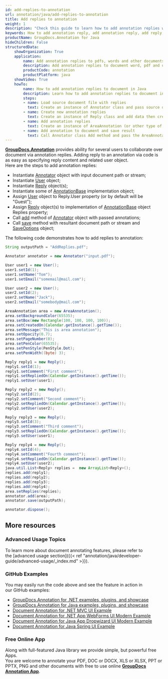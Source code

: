 ```yaml
---
id: add-replies-to-annotation
url: annotation/java/add-replies-to-annotation
title: Add replies to annotation
weight: 1
description: "Check this guide to learn how to add annotation replies when collaborate over document using GroupDocs.Annotation for Java API."
keywords: How to add annotation reply, add annotation reply, add reply, reply to annotation
productName: GroupDocs.Annotation for Java
hideChildren: False
structuredData:
    showOrganization: True
    application:
        name: Add annotation replies to pdfs, words and other documents with Java
        description: Add annotation replies to document word, pdf and other docs natively on mac, windows or ubuntu with high performance using Java language and GroupDocs.Annotation for Java APIs
        productCode: annotation
        productPlatform: java 
    showVideo: True
    howTo:
        name: How to add annotation replies to document in Java 
        description: Learn how to add annotation replies to document in Java step by step
        steps:
        - name: Load source document file with replies
          text: Create an instance of Annotator class and pass source document file path as a constructor parameter. You may specify absolute or relative file path as per your requirements. 
        - name: Create new annotation replies
          text: Create an instance of Reply class and add data then create java List with Reply and add all replies to this list.
        - name: Add annotation replies
          text: Create an instance of AreaAnnotation (or other type of annotation) and call setUpdate method for add list with replies. 
        - name: Add annotation to document and save result 
          text: Call Annotator class Add method and pass the AreaAnnotation (or other type of annotation) object with updated replies from the previous step as parameter then call Save method from Annotator class and pass the output filename as parameter.
---
```

[**GroupDocs.Annotation**](https://products.groupdocs.com/annotation/java) provides ability for several users to collaborate over document via annotation replies. Adding reply to an annotation via code is as easy as specifying reply content and related user object.  
Here are the steps to add annotation replies:

*   Instantiate [Annotator](https://apireference.groupdocs.com/java/annotation/com.groupdocs.annotation/Annotator) object with input document path or stream;
*   Instantiate [User](https://apireference.groupdocs.com/java/annotation/com.groupdocs.annotation.models/User) object;
*   Instantiate [Reply](https://apireference.groupdocs.com/java/annotation/com.groupdocs.annotation.models/Reply) object(s);
*   Instantiate some of [AnnotationBase](https://apireference.groupdocs.com/java/annotation/com.groupdocs.annotation.models.annotationmodels/AnnotationBase) implementation object;
*   Assign [User](https://apireference.groupdocs.com/java/annotation/com.groupdocs.annotation.models/User) object to Reply.User property (or by default will be "Guest");
*   Assign [Reply](https://apireference.groupdocs.com/java/annotation/com.groupdocs.annotation.models/Reply) object(s) to implementation of [AnnotationBase](https://apireference.groupdocs.com/java/annotation/com.groupdocs.annotation.models.annotationmodels/AnnotationBase) object Replies property;
*   Call [add](https://apireference.groupdocs.com/java/annotation/com.groupdocs.annotation/Annotator#add(com.groupdocs.annotation.models.annotationmodels.AnnotationBase)) method of [Annotator](https://apireference.groupdocs.com/java/annotation/com.groupdocs.annotation/Annotator) object with passed annotations;
*   Call [save](https://apireference.groupdocs.com/java/annotation/com.groupdocs.annotation/Annotator#save(java.io.InputStream)) method with resultant document path or stream and [SaveOptions](https://apireference.groupdocs.com/java/annotation/com.groupdocs.annotation.options.export/SaveOptions) object;
    
The following code demonstrates how to add replies to annotation:

```java
String outputPath = "AddReplies.pdf";

Annotator annotator = new Annotator("input.pdf");

User user1 = new User();
user1.setId(1);
user1.setName("Tom");
user1.setEmail("somemail@mail.com");

User user2 = new User();
user2.setId(2);
user2.setName("Jack");
user2.setEmail("somebody@mail.com");

AreaAnnotation area = new AreaAnnotation();
area.setBackgroundColor(65535);
area.setBox(new Rectangle(100, 100, 100, 100));
area.setCreatedOn(Calendar.getInstance().getTime());
area.setMessage("This is area annotation");
area.setOpacity(0.7);
area.setPageNumber(0);
area.setPenColor(65535);
area.setPenStyle(PenStyle.Dot);
area.setPenWidth((byte) 3);

Reply reply1 = new Reply();
reply1.setId(1);
reply1.setComment("First comment");
reply1.setRepliedOn(Calendar.getInstance().getTime());
reply1.setUser(user1);

Reply reply2 = new Reply();
reply2.setId(2);
reply2.setComment("Second comment");
reply2.setRepliedOn(Calendar.getInstance().getTime());
reply2.setUser(user2);

Reply reply3 = new Reply();
reply3.setId(3);
reply3.setComment("Third comment");
reply3.setRepliedOn(Calendar.getInstance().getTime());
reply3.setUser(user1);

Reply reply4 = new Reply();
reply4.setId(4);
reply4.setComment("Fourth comment");
reply4.setRepliedOn(Calendar.getInstance().getTime());
reply4.setUser(user2);
java.util.List<Reply> replies =  new ArrayList<Reply>();
replies.add(reply1);
replies.add(reply2);
replies.add(reply3);
replies.add(reply4);
area.setReplies(replies);
annotator.add(area);
annotator.save(outputPath);

annotator.dispose();
```

## More resources
### Advanced Usage Topics
To learn more about document annotating features, please refer to the [advanced usage section]({{< ref "annotation/java/developer-guide/advanced-usage/_index.md" >}}).

### GitHub Examples
You may easily run the code above and see the feature in action in our GitHub examples:

*   [GroupDocs.Annotation for .NET examples, plugins, and showcase](https://github.com/groupdocs-annotation/GroupDocs.Annotation-for-.NET)
*   [GroupDocs.Annotation for Java examples, plugins, and showcase](https://github.com/groupdocs-annotation/GroupDocs.Annotation-for-Java)
*   [Document Annotation for .NET MVC UI Example](https://github.com/groupdocs-annotation/GroupDocs.Annotation-for-.NET-MVC)
*   [Document Annotation for .NET App WebForms UI Modern Example](https://github.com/groupdocs-annotation/GroupDocs.Annotation-for-.NET-WebForms)
*   [Document Annotation for Java App Dropwizard UI Modern Example](https://github.com/groupdocs-annotation/GroupDocs.Annotation-for-Java-Dropwizard)
*   [Document Annotation for Java Spring UI Example](https://github.com/groupdocs-annotation/GroupDocs.Annotation-for-Java-Spring)

### Free Online App
Along with full-featured Java library we provide simple, but powerful free Apps.  
You are welcome to annotate your PDF, DOC or DOCX, XLS or XLSX, PPT or PPTX, PNG and other documents with free to use online **[GroupDocs Annotation App](https://products.groupdocs.app/annotation)**.

